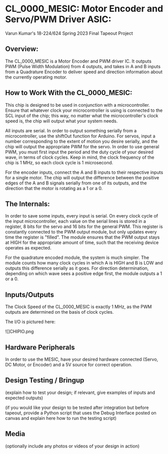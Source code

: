 # CL_0000_MESIC: Motor Encoder and Servo/PWM Driver ASIC:

Varun Kumar's 18-224/624 Spring 2023 Final Tapeout Project

## Overview:

The CL_0000_MESIC is a Motor Encoder and PWM driver IC. It outputs PWM (Pulse Width Modulation) from 4 outputs, and takes in A and B inputs from a Quadrature Encoder to deliver speed and direction information about the currently operating motor.

## How to Work With the CL_0000_MESIC:

This chip is designed to be used in conjunction with a microcontroller. Ensure that whatever clock your microcontroller is using is connected to the SCL input of the chip; this way, no matter what the microcontroller's clock speed is, the chip will output what your system needs.

All inputs are serial. In order to output something serially from a microcontroller, use the shiftOut function for Arduino. For servos, input a number corresponding to the extent of motion you desire serially, and the chip will output the appropriate PWM for the servo. In order to use general PWM, you must first input the period and the duty cycle of your desired wave, in terms of clock cycles. Keep in mind, the clock frequency of the chip is 1 MHz, so each clock cycle is 1 microsecond. 

For the encoder inputs, connect the A and B inputs to their respective inputs for a single motor. The chip will output the difference between the positive edges of the A and B signals serially from one of its outputs, and the direction that the motor is rotating as a 1 or a 0. 

## The Internals:

In order to save some inputs, every input is serial. On every clock cycle of the input microcontroller, each value on the serial lines is stored in a register, 8 bits for the servo and 16 bits for the general PWM. This register is constantly connected to the PWM output module, but only updates every time the register is "filled". The module ensures that the PWM output stays at HIGH for the appropriate amount of time, such that the receiving device operates as expected.

For the quadrature encoded module, the system is much simpler. The module counts how many clock cycles in which A is HIGH and B is LOW and outputs this difference serially as it goes. For direction determination, depending on which wave sees a positive edge first, the module outputs a 1 or a 0.

## Inputs/Outputs

The Clock Speed of the CL_0000_MESIC is exactly 1 MHz, as the PWM outputs are determined on the basis of clock cycles.

The I/O is pictured here:

![]CHIPIO.png

## Hardware Peripherals

In order to use the MESIC, have your desired hardware connected (Servo, DC Motor, or Encoder) and a 5V source for correct operation.

## Design Testing / Bringup

(explain how to test your design; if relevant, give examples of inputs and expected outputs)

(if you would like your design to be tested after integration but before tapeout, provide a Python script that uses the Debug Interface posted on canvas and explain here how to run the testing script)

## Media

(optionally include any photos or videos of your design in action)
